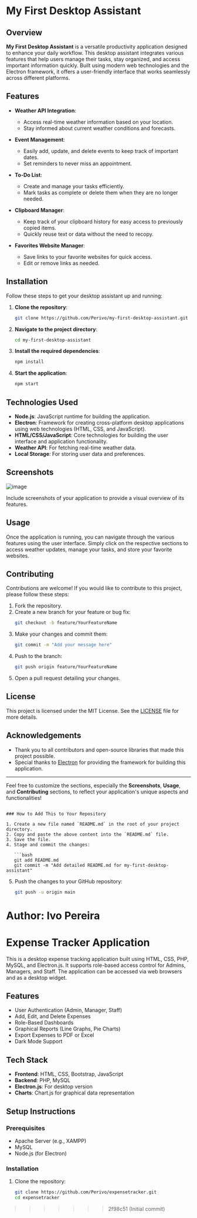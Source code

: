 


# My First Desktop Assistant

## Overview

**My First Desktop Assistant** is a versatile productivity application designed to enhance your daily workflow. This desktop assistant integrates various features that help users manage their tasks, stay organized, and access important information quickly. Built using modern web technologies and the Electron framework, it offers a user-friendly interface that works seamlessly across different platforms.

## Features

- **Weather API Integration**: 
  - Access real-time weather information based on your location.
  - Stay informed about current weather conditions and forecasts.

- **Event Management**: 
  - Easily add, update, and delete events to keep track of important dates.
  - Set reminders to never miss an appointment.

- **To-Do List**: 
  - Create and manage your tasks efficiently.
  - Mark tasks as complete or delete them when they are no longer needed.

- **Clipboard Manager**: 
  - Keep track of your clipboard history for easy access to previously copied items.
  - Quickly reuse text or data without the need to recopy.

- **Favorites Website Manager**: 
  - Save links to your favorite websites for quick access.
  - Edit or remove links as needed.

## Installation

Follow these steps to get your desktop assistant up and running:

1. **Clone the repository**:
   ```bash
   git clone https://github.com/Perivo/my-first-desktop-assistant.git
   ```

2. **Navigate to the project directory**:
   ```bash
   cd my-first-desktop-assistant
   ```

3. **Install the required dependencies**:
   ```bash
   npm install
   ```

4. **Start the application**:
   ```bash
   npm start
   ```

## Technologies Used

- **Node.js**: JavaScript runtime for building the application.
- **Electron**: Framework for creating cross-platform desktop applications using web technologies (HTML, CSS, and JavaScript).
- **HTML/CSS/JavaScript**: Core technologies for building the user interface and application functionality.
- **Weather API**: For fetching real-time weather data.
- **Local Storage**: For storing user data and preferences.

## Screenshots
![image](https://github.com/user-attachments/assets/36eafdca-570a-49eb-914e-a8af33f27865)


Include screenshots of your application to provide a visual overview of its features.


## Usage

Once the application is running, you can navigate through the various features using the user interface. Simply click on the respective sections to access weather updates, manage your tasks, and store your favorite websites.

## Contributing

Contributions are welcome! If you would like to contribute to this project, please follow these steps:

1. Fork the repository.
2. Create a new branch for your feature or bug fix:
   ```bash
   git checkout -b feature/YourFeatureName
   ```
3. Make your changes and commit them:
   ```bash
   git commit -m "Add your message here"
   ```
4. Push to the branch:
   ```bash
   git push origin feature/YourFeatureName
   ```
5. Open a pull request detailing your changes.

## License

This project is licensed under the MIT License. See the [LICENSE](LICENSE) file for more details.

## Acknowledgements

- Thank you to all contributors and open-source libraries that made this project possible.
- Special thanks to [Electron](https://www.electronjs.org/) for providing the framework for building this application.

---

Feel free to customize the sections, especially the **Screenshots**, **Usage**, and **Contributing** sections, to reflect your application's unique aspects and functionalities!
``` 

### How to Add This to Your Repository

1. Create a new file named `README.md` in the root of your project directory.
2. Copy and paste the above content into the `README.md` file.
3. Save the file.
4. Stage and commit the changes:

   ```bash
   git add README.md
   git commit -m "Add detailed README.md for my-first-desktop-assistant"
   ```

5. Push the changes to your GitHub repository:

   ```bash
   git push -u origin main
   ```

Author: Ivo Pereira
=======
 
# Expense Tracker Application

This is a desktop expense tracking application built using HTML, CSS, PHP, MySQL, and Electron.js. It supports role-based access control for Admins, Managers, and Staff. The application can be accessed via web browsers and as a desktop widget.

## Features
- User Authentication (Admin, Manager, Staff)
- Add, Edit, and Delete Expenses
- Role-Based Dashboards
- Graphical Reports (Line Graphs, Pie Charts)
- Export Expenses to PDF or Excel
- Dark Mode Support

## Tech Stack
- **Frontend**: HTML, CSS, Bootstrap, JavaScript
- **Backend**: PHP, MySQL
- **Electron.js**: For desktop version
- **Charts**: Chart.js for graphical data representation

## Setup Instructions

### Prerequisites
- Apache Server (e.g., XAMPP)
- MySQL
- Node.js (for Electron)

### Installation
1. Clone the repository:
   ```bash
   git clone https://github.com/Perivo/expensetracker.git
   cd expensetracker
>>>>>>> 2f98c51 (Initial commit)
